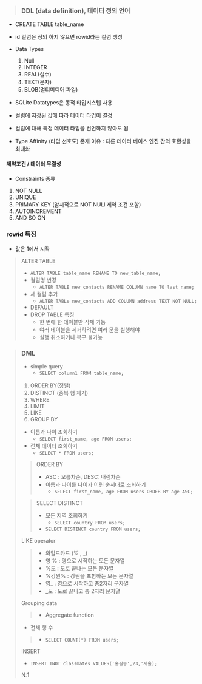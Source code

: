 > ### DDL (data definition), 데이터 정의 언어
- CREATE TABLE table_name
- id 컬럼은 정의 하지 않으면 rowid라는 컬럼 생성
- Data Types
    1. Null
    2. INTEGER
    3. REAL(실수)
    4. TEXT(문자)
    5. BLOB(멀티미디어 파일)
    
- SQLite Datatypes은 동적 타입시스텝 사용
- 컬럼에 저장된 값에 따라 데이터 타입이 결정
- 컬럼에 대해 특정 데이터 타입을 선언하지 않아도 됨
- Type Affinity (타입 선호도) 존재 이유 : 다른 데이터 베이스 엔진 간의 호환성을 최대화
#### 제약조건 / 데이터 무결성
- Constraints 종류
1. NOT NULL
2. UNIQUE
3. PRIMARY KEY (암시적으로 NOT NULl 제약 조건 포함)
4. AUTOINCREMENT
5. AND SO ON

### rowid 특징

- 값은 1에서 시작

> ALTER TABLE
> - ```ALTER TABLE table_name RENAME TO new_table_name;```
> - 컬럼명 변경
>   -  ```ALTER TABLE new_contacts RENAME COLUMN name TO last_name;```
> - 새 컬럼 추가
>   - ```ALTER TABLe new_contacts ADD COLUMN address TEXT NOT NULL;```
> - DEFAULT
> - DROP TABLE 특징
>   - 한 번에 한 테이블만 삭제 가능
>   - 여러 테이블을 제거하려면 여러 문을 실행해야
>   - 실행 취소하거나 복구 불가능

> ### DML 
> - simple query
>   - ```SELECT column1 FROM table_name;```
> 1. ORDER BY(정렬)
> 2. DISTINCT (중복 행 제거)
> 3. WHERE
> 4. LIMIT
> 5. LIKE
> 6. GROUP BY
> - 이름과 나이 조회하기
>   - ```SELECT first_name, age FROM users;```
> - 전체 데이터 조회하기
>   - ```SELECT * FROM users;```
> > ORDER BY
> > - ASC : 오름차순, DESC: 내림차순
> > - 이름과 나이를 나이가 어린 순서대로 조회하기
> >     - ```SELECT first_name, age FROM users ORDER BY age ASC;```
> 
> > SELECT DISTINCT
> > - 모든 지역 조회하기
> >     - ```SELECT country FROM users;```
> > - ```SELECT DISTINCT country FROM users;```
> 
> LIKE operator
> > - 와일드카드 (% , _)
> > - 영 % : 영으로 시작하는 모든 문자열
> > - %도 : 도로 끝나는 모든 문자열
> > - %강원% : 강원을 포함하는 모든 문자열
> > - 영_ : 영으로 시작하고 총2자리 문자열
> > - _도 : 도로 끝나고 총 2자리 문자열
> 
> Grouping data
> > - Aggregate function
> - 전체 행 수
> > - ```SELECT COUNT(*) FROM users;```
> 
> INSERT
> - ```INSERT INOT classmates VALUES('홍길동',23,'서울);```
> 
> 
> N:1
> 